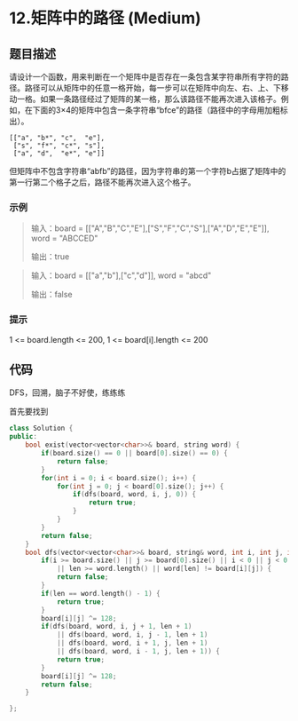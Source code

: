 # 12.矩阵中的路径 (Medium)

## 题目描述

请设计一个函数，用来判断在一个矩阵中是否存在一条包含某字符串所有字符的路径。路径可以从矩阵中的任意一格开始，每一步可以在矩阵中向左、右、上、下移动一格。如果一条路径经过了矩阵的某一格，那么该路径不能再次进入该格子。例如，在下面的3×4的矩阵中包含一条字符串“bfce”的路径（路径中的字母用加粗标出）。

```
[["a", "b*", "c",  "e"],
 ["s", "f*", "c*", "s"],
 ["a", "d",  "e*", "e"]]
```

但矩阵中不包含字符串“abfb”的路径，因为字符串的第一个字符b占据了矩阵中的第一行第二个格子之后，路径不能再次进入这个格子。

### 示例

> 输入：board = [["A","B","C","E"],["S","F","C","S"],["A","D","E","E"]], word = "ABCCED"
> 
> 输出：true

> 输入：board = [["a","b"],["c","d"]], word = "abcd"
> 
> 输出：false

### 提示

1 <= board.length <= 200, 1 <= board[i].length <= 200

## 代码

DFS，回溯，脑子不好使，练练练

首先要找到

```c++
class Solution {
public:
    bool exist(vector<vector<char>>& board, string word) {
        if(board.size() == 0 || board[0].size() == 0) {
            return false;
        }
        for(int i = 0; i < board.size(); i++) {
            for(int j = 0; j < board[0].size(); j++) {
                if(dfs(board, word, i, j, 0)) {
                    return true;
                }
            }
        }
        return false;
    }
    bool dfs(vector<vector<char>>& board, string& word, int i, int j, int len) {
        if(i >= board.size() || j >= board[0].size() || i < 0 || j < 0 
            || len >= word.length() || word[len] != board[i][j]) {
            return false;
        }
        if(len == word.length() - 1) {
            return true;
        }
        board[i][j] ^= 128;
        if(dfs(board, word, i, j + 1, len + 1)
            || dfs(board, word, i, j - 1, len + 1)
            || dfs(board, word, i + 1, j, len + 1)
            || dfs(board, word, i - 1, j, len + 1)) {
            return true;
        }
        board[i][j] ^= 128;
        return false;
    }

};
```